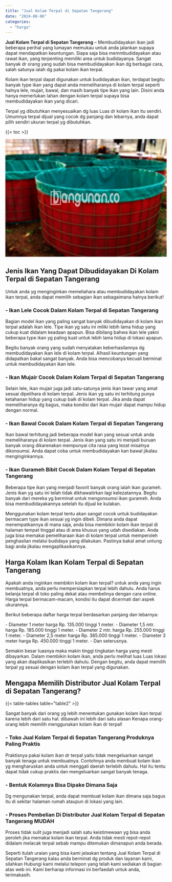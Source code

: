 ```yaml
---
title: "Jual Kolam Terpal di Sepatan Tangerang"
date: "2024-08-06"
categories: 
  - "harga"
---
```


**Jual Kolam Terpal di Sepatan Tangerang** – Membudidayakan ikan jadi beberapa perihal yang lumayan memukau untuk anda jalankan supaya dapat mendapatkan keuntungan. Siapa saja bisa memmbudidayakan atau rawat ikan, yang terpenting memiliki area untuk budidayanya. Sangat banyak dr orang yang sudah bisa membudidayakan ikan dg berbagai cara, salah satunya ialah dg pakai kolam ikan terpal.

Kolam ikan terpal dapat digunakan untuk budidayakan ikan, terdapat begitu banyak type ikan yang dapat anda memeliharanya di kolam terpal seperti halnya lele, mujair, bawal, dan masih banyak tipe ikan yang lain. Disini anda hanya memerlukan lahan dengan kolam terpal supaya bisa membudidayakan ikan yang dicari.

Terpal yg dibutuhkan menyesuaikan dg luas Luas dr kolam ikan itu sendiri. Umumnya terpal dijual yang cocok dg panjang dan lebarnya, anda dapat pilih sendiri ukuran terpal yg dibutuhkan.

{{< toc >}}

![Jual Kolam Terpal di Sepatan Tangerang](/images/jual-kolam-terpal-41.png)

## Jenis Ikan Yang Dapat Dibudidayakan Di Kolam Terpal di Sepatan Tangerang

Untuk anda yg menginginkan memeliahara atau membudidayakan kolam ikan terpal, anda dapat memilih sebagian ikan sebagaimana halnya berikut!

### \- Ikan Lele Cocok Dalam Kolam Terpal di Sepatan Tangerang

Bagian model ikan yang paling sangat banyak dibudidayakan di kolam ikan terpal adalah ikan lele. Tipe ikan yg satu ini miliki lebih lama hidup yang cukup kuat didalam keadaan apapun. Bisa dibilang bahwa ikan lele yakni beberapa type ikan yg paling kuat untuk lebih lama hidup di lokasi apapun.

Begitu banyak orang yang sudah menyatakan keberhasilannya dg membudidayakan ikan lele di kolam terpal. Alhasil keuntungan yang didapatkan bakal sangat banyak. Anda bisa mencobanya kecuali berminat untuk membudidayakan ikan lele.

### \- Ikan Mujair Cocok Dalam Kolam Terpal di Sepatan Tangerang

Selain lele, ikan mujair juga jadi satu-satunya jenis ikan tawar yang amat sesuai dipelihara di kolam terpal. Jenis ikan yg satu ini terhitung punya ketahanan hidup yang cukup baik di kolam terpal. Jika anda dapat memeliharanya dg bagus, maka kondisi dari ikan mujair dapat mampu hidup dengan normal.

### \- Ikan Bawal Cocok Dalam Kolam Terpal di Sepatan Tangerang

Ikan bawal terhitung jadi beberapa model ikan yang sesuai untuk anda memeliharanya di kolam terpal. Jenis ikan yang satu ini menjadi buruan banyak orang dikarenakan mempunyai cita rasa yang lezat misalnya dikonsumsi. Anda dapat coba untuk membudidayakan kan bawal jikalau menginginkannya.

### \- Ikan Gurameh Bibit Cocok Dalam Kolam Terpal di Sepatan Tangerang

Beberapa tipe ikan yang menjadi favorit banyak orang ialah ikan gurameh. Jenis ikan yg satu ini telah tidak dikhawatirkan lagi kelezatannya. Begitu banyak dari mereka yg berminat untuk mengonsumsi ikan gurameh. Anda bisa membudidayakannya setelah itu dijual ke kulakan.

Menggunakan kolam terpal tentu akan sangat cocok untuk budidayakan bermacam type ikan sesuai yg ingin dibeli. Dimana anda dapat menempatkannya di mana saja, anda bisa membikin kolam ikan terpal di halaman tempat tinggal atau di area khusus yang udah disediakan. Anda juga bisa memakai pemeliharaan ikan di kolam terpal untuk memperoleh penghasilan melalui budidaya yang dilakukan. Pastinya bakal amat untung bagi anda jikalau mengaplikasikannya.

## Harga Kolam Ikan Kolam Terpal di Sepatan Tangerang

Apakah anda inginkan membikin kolam ikan terpal? untuk anda yang ingin membuatnya, anda perlu mempersiapkan terpal lebih dahulu. Anda harus belanja terpal di toko paling dekat atau membelinya dengan cara online. Harga terpal bermacam-macam, kondisi itu dapat dicermati dari aspek ukurannya.

Berikut beberapa daftar harga terpal berdasarkan panjang dan lebarnya:

\- Diameter 1 meter harga Rp. 135.000 tinggi 1 meter. - Diameter 1,5 mtr. harga Rp. 185.000 tinggi 1 meter. - Diameter 2 mtr. harga Rp. 255.000 tinggi 1 meter. - Diameter 2,5 meter harga Rp. 385.000 tinggi 1 meter. - Diameter 3 meter harga Rp. 450.000 tinggi 1 meter. - Dan seterusnya.

Semakin besar luasnya maka makin tinggi tingkatan harga yang mesti dibayarkan. Dalam membikin kolam ikan, anda perlu melihat luas Luas lokasi yang akan diaplikasikan terlebih dahulu. Dengan begitu, anda dapat memilih terpal yg sesuai dengan kolam ikan terpal yang digunakan.

## Mengapa Memilih Distributor Jual Kolam Terpal di Sepatan Tangerang?

{{< table-tables table="table2" >}}

Sangat banyak dari orang yg lebih menentukan gunakan kolam ikan terpal karena lebih dari satu hal. dibawah ini lebih dari satu alasan Kenapa orang-orang lebih memilih menggunakan kolam ikan dr terpal!

### \- Toko Jual Kolam Terpal di Sepatan Tangerang Produknya Paling Praktis

Praktisnya pakai kolam ikan dr terpal yaitu tidak mengeluarkan sangat banyak tenaga untuk membuatnya. Contohnya anda membuat kolam ikan yg mengharuskan anda untuk menggali daerah terlebih dahulu. Hal itu tentu dapat tidak cukup praktis dan mengeluarkan sangat banyak tenaga.

### \- Bentuk Kolamnya Bisa Dipake Dimana Saja

Dg mengunakan terpal, anda dapat membuat kolam ikan dimana saja bagus itu di sekitar halaman rumah ataupun di lokasi yang lain.

### \- Proses Pembelian Di Distributor Jual Kolam Terpal di Sepatan Tangerang MUDAH

Proses tidak sulit juga menjadi salah satu keistimewaan yg bisa anda peroleh jika memakai kolam ikan terpal. Anda tidak mesti repot-repot didalam melacak terpal sebab mampu ditemukan dimanapun anda berada.

Seperti itulah uraian yang bisa kami jelaskan tentang Jual Kolam Terpal di Sepatan Tangerang kalau anda berminat dg produk dan layanan kami, silahkan Hubungi kami melalui telepon yang telah kami sediakan di bagian atas web ini. Kami berharap informasi ini berfaedah untuk anda, terimakasih.
